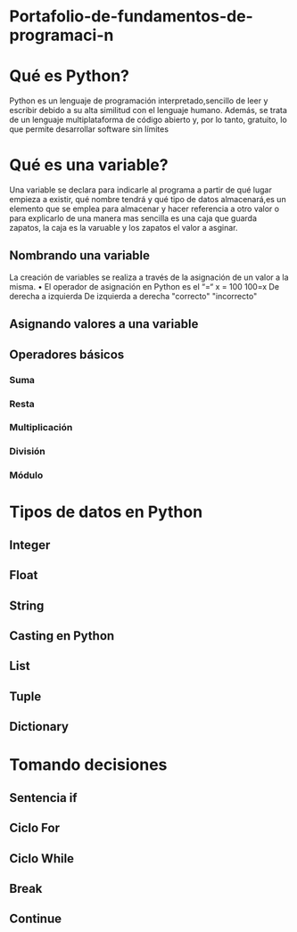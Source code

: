 # Portafolio-de-fundamentos-de-programaci-n
# Qué es Python?
Python es un lenguaje de programación interpretado,sencillo de leer y escribir debido a su alta similitud con el lenguaje humano. Además, se trata de un lenguaje multiplataforma de código abierto y, por lo tanto, gratuito, lo que permite desarrollar software sin límites

# Qué es una variable?
Una variable se declara para indicarle al programa a partir de qué lugar empieza a existir, qué nombre tendrá y qué tipo de datos almacenará,es un elemento que se emplea para almacenar y hacer referencia a otro valor o para explicarlo de una manera mas sencilla es una caja que guarda zapatos, la caja es la varuable y los zapatos el valor a asginar.

## Nombrando una variable
La creación de variables se realiza a través de la asignación de
un valor a la misma.
• El operador de asignación en Python es el “=“
x = 100                                                      100=x
De derecha a izquierda                                       De izquierda a derecha
"correcto"                                                   "incorrecto"
## Asignando valores a una variable

## Operadores básicos

### Suma

### Resta

### Multiplicación

### División

### Módulo

# Tipos de datos en Python

## Integer

## Float

## String

## Casting en Python

## List

## Tuple

## Dictionary

# Tomando decisiones

## Sentencia if

## Ciclo For

## Ciclo While

## Break

## Continue
